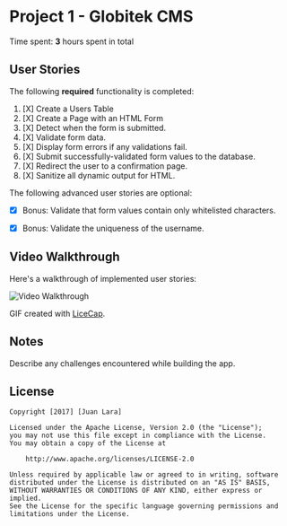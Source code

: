 # Project 1 - Globitek CMS

Time spent: **3** hours spent in total

## User Stories

The following **required** functionality is completed:

1. [X]  Create a Users Table
2. [X]  Create a Page with an HTML Form
3. [X]  Detect when the form is submitted.
4. [X]  Validate form data.
5. [X]  Display form errors if any validations fail.
6. [X]  Submit successfully-validated form values to the database.
7. [X]  Redirect the user to a confirmation page.
8. [X]  Sanitize all dynamic output for HTML.


The following advanced user stories are optional:

* [X]  Bonus: Validate that form values contain only whitelisted characters.

* [X]  Bonus: Validate the uniqueness of the username.

## Video Walkthrough

Here's a walkthrough of implemented user stories:

<img src='http://i.imgur.com/PIOc1gV.gif' title='Video Walkthrough' width='' alt='Video Walkthrough' />

GIF created with [LiceCap](http://www.cockos.com/licecap/).

## Notes

Describe any challenges encountered while building the app.

## License

    Copyright [2017] [Juan Lara]

    Licensed under the Apache License, Version 2.0 (the "License");
    you may not use this file except in compliance with the License.
    You may obtain a copy of the License at

        http://www.apache.org/licenses/LICENSE-2.0

    Unless required by applicable law or agreed to in writing, software
    distributed under the License is distributed on an "AS IS" BASIS,
    WITHOUT WARRANTIES OR CONDITIONS OF ANY KIND, either express or implied.
    See the License for the specific language governing permissions and
    limitations under the License.

